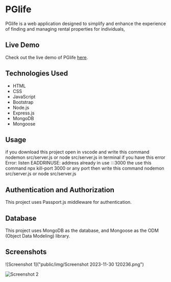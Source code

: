 # PGlife 
PGlife is a web application designed to simplify and enhance the experience of finding and managing rental properties for individuals, 

## Live Demo
Check out the live demo of PGlife [here](https://pglife-59s9.onrender.com/).

## Technologies Used
- HTML
- CSS
- JavaScript
- Bootstrap
- Node.js
- Express.js
- MongoDB
- Mongoose

## Usage
if you download this project open in vscode and write this command nodemon src/server.js or node src/server.js in terminal 
if you have this error 
Error: listen EADDRINUSE: address already in use :::3000
the use this command npx kill-port 3000 or any port 
then  write this command nodemon src/server.js or node src/server.js 

## Authentication and Authorization
This project uses Passport.js middleware for authentication.

## Database
This project uses MongoDB as the database, and Mongoose as the ODM (Object Data Modeling) library.

## Screenshots
![Screenshot 1]("public/img/Screenshot 2023-11-30 120236.png")

![Screenshot 2]("public/img/pglifemainimage.png")



